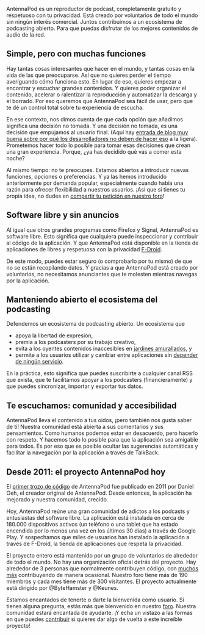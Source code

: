 AntennaPod es un reproductor de podcast, completamente gratuito y respetuoso con tu privacidad. Está creado por voluntarios de todo el mundo sin ningún interés comercial. Juntos contribuimos a un ecosistema de podcasting abierto. Para que puedas disfrutar de los mejores contenidos de audio de la red.

## Simple, pero con muchas funciones

Hay tantas cosas interesantes que hacer en el mundo, y tantas cosas en la vida de las que preocuparse. Así que no quieres perder el tiempo averiguando cómo funciona esto. En lugar de eso, quieres empezar a encontrar y escuchar grandes contenidos. Y quieres poder organizar el contenido, acelerar o ralentizar la reproducción y automatizar la descarga y el borrado. Por eso queremos que AntennaPod sea fácil de usar, pero que te dé un control total sobre tu experiencia de escucha.

En ese contexto, nos dimos cuenta de que cada opción que añadimos significa una decisión no tomada. Y una decisión no tomada, es una decisión que empujamos al usuario final. (Aquí hay [entrada de blog muy buena sobre por qué los desarrolladores no deben de hacer eso](http://neugierig.org/software/blog/2018/07/options.html) a la ligera). Prometemos hacer todo lo posible para tomar esas decisiones que crean una gran experiencia. Porque, ¿ya has decidido qué vas a comer esta noche?

Al mismo tiempo: no te preocupes. Estamos abiertos a introducir nuevas funciones, opciones o preferencias. Y ya las hemos introducido anteriormente por demanda popular, especialmente cuando había una razón para ofrecer flexibilidad a nuestros usuarios. ¡Así que si tienes tu propia idea, no dudes en [compartir tu petición en nuestro foro](https://forum.antennapod.org/c/feature-request)!

## Software libre y sin anuncios

Al igual que otros grandes programas como Firefox y Signal, AntennaPod es software libre. Esto significa que cualquiera puede inspeccionar y contribuir al código de la aplicación. Y que AntennaPod está disponible en la tienda de aplicaciones de libres y respetuosa con la privacidad [F-Droid](https://www.f-droid.org/packages/de.danoeh.antennapod/).

De este modo, puedes estar seguro (o comprobarlo por tu mismo) de que no se están recopilando datos. Y gracias a que AntennaPod está creado por voluntarios, no necesitamos anunciantes que te molesten mientras navegas por la aplicación.

## Manteniendo abierto el ecosistema del podcasting

Defendemos un ecosistema de podcasting abierto. Un ecosistema que

* apoya la libertad de expresión,
* premia a los podcasters por su trabajo creativo,
* evita a los oyentes contenidos inaccesibles en [jardines amurallados](https://en.wikipedia.org/wiki/Walled_garden_(technology)), y
* permite a los usuarios utilizar y cambiar entre aplicaciones sin [depender de ningún servicio](https://en.wikipedia.org/wiki/Vendor_lock-in).

En la práctica, esto significa que puedes suscribirte a cualquier canal RSS que exista, que te facilitamos apoyar a los podcasters (financieramente) y que puedes sincronizar, importar y exportar tus datos.

## Te escuchamos: comunidad y accesibilidad

AntennaPod lleva el contenido a tus oídos, ¡pero también nos gusta saber de ti! Nuestra comunidad está abierta a sus comentarios y sus pensamientos. Como humanos podemos estar en desacuerdo, pero hacerlo con respeto. Y hacemos todo lo posible para que la aplicación sea amigable para todos. Es por eso que es posible ocultar las sugerencias automáticas y facilitar la navegación por la aplicación a través de TalkBack.

## Desde 2011: el proyecto AntennaPod hoy

El [primer trozo de código](https://github.com/AntennaPod/AntennaPod/commit/c9283f09dced6f156e13675ef4c13ebeb20cb9e5) de AntennaPod fue publicado en 2011 por Daniel Oeh, el creador original de AntennaPod. Desde entonces, la aplicación ha mejorado y nuestra comunidad, crecido.

Hoy, AntennaPod reúne una gran comunidad de adictos a los podcasts y entusiastas del software libre. La aplicación está instalada en cerca de 180.000 dispositivos activos (un teléfono o una tablet que ha estado encendida por lo menos una vez en los últimos 30 días) a través de Google Play. Y sospechamos que miles de usuarios han instalado la aplicación a través de F-Droid, la tienda de aplicaciones que respeta la privacidad.

El proyecto entero está mantenido por un grupo de voluntarios de alrededor de todo el mundo. No hay una organización oficial detrás del proyecto. Hay alrededor de 3 personas que normalmente contribuyen código, con [muchos más](https://github.com/AntennaPod/AntennaPod/graphs/contributors) contribuyendo de manera ocasional. Nuestro foro tiene más de 190 miembros y cada mes tiene más de 300 visitantes. El proyecto actualmente está dirigido por @ByteHamster y @Keunes.

Estamos encantados de tenerte o darte la bienvenida como usuario. Si tienes alguna pregunta, estás más que bienvenido en nuestro [foro](https://forum.antennapod.org). Nuestra comunidad estará encantada de ayudarte. ¡Y echa un vistazo a las formas en que puedes [contribuir](/contribute/) si quieres dar algo de vuelta a este increíble proyecto!
